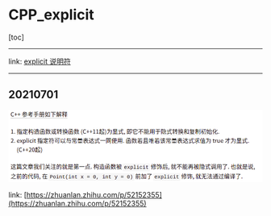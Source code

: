 # CPP_explicit

[toc]

---

link: [explicit 说明符](https://zh.cppreference.com/w/cpp/language/explicit)



---

## 20210701

![image-20210701132016769](cpp_explicit.assets/image-20210701132016769.png)



link: [https://zhuanlan.zhihu.com/p/52152355](https://zhuanlan.zhihu.com/p/52152355)

